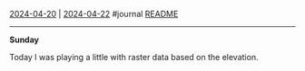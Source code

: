 [2024-04-20](2024-04-20.md) | [2024-04-22](2024-04-22.md)
#journal [README](../../README.md)

---
**Sunday**

Today I was playing a little with raster data based on the elevation.